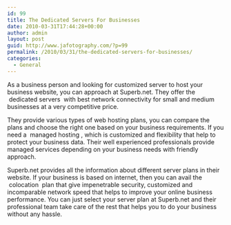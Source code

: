```yaml
---
id: 99
title: The Dedicated Servers For Businesses
date: 2010-03-31T17:44:28+00:00
author: admin
layout: post
guid: http://www.jafotography.com/?p=99
permalink: /2010/03/31/the-dedicated-servers-for-businesses/
categories:
  - General
---
```

As a business person and looking for customized server to host your business website, you can approach at Superb.net. They offer the &nbsp;dedicated servers&nbsp; with best network connectivity for small and medium businesses at a very competitive price.

They provide various types of web hosting plans, you can compare the plans and choose the right one based on your business requirements. If you need a &nbsp;managed hosting&nbsp;, which is customized and flexibility that help to protect your business data. Their well experienced professionals provide managed services depending on your business needs with friendly approach.

Superb.net provides all the information about different server plans in their website. If your business is based on internet, then you can avail the &nbsp;colocation&nbsp; plan that give impenetrable security, customized and incomparable network speed that helps to improve your online business performance. You can just select your server plan at Superb.net and their professional team take care of the rest that helps you to do your business without any hassle.